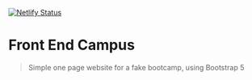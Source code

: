 [![Netlify Status](https://api.netlify.com/api/v1/badges/a991a5af-3abc-4f8f-b8f7-324a82345f3a/deploy-status)](https://app.netlify.com/sites/front-end-campus/deploys)

# Front End Campus

> Simple one page website for a fake bootcamp, using Bootstrap 5

